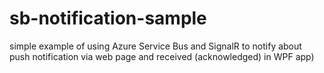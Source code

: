 # sb-notification-sample
simple example of using Azure Service Bus and SignalR to notify about push notification via web page and received (acknowledged) in WPF app)
